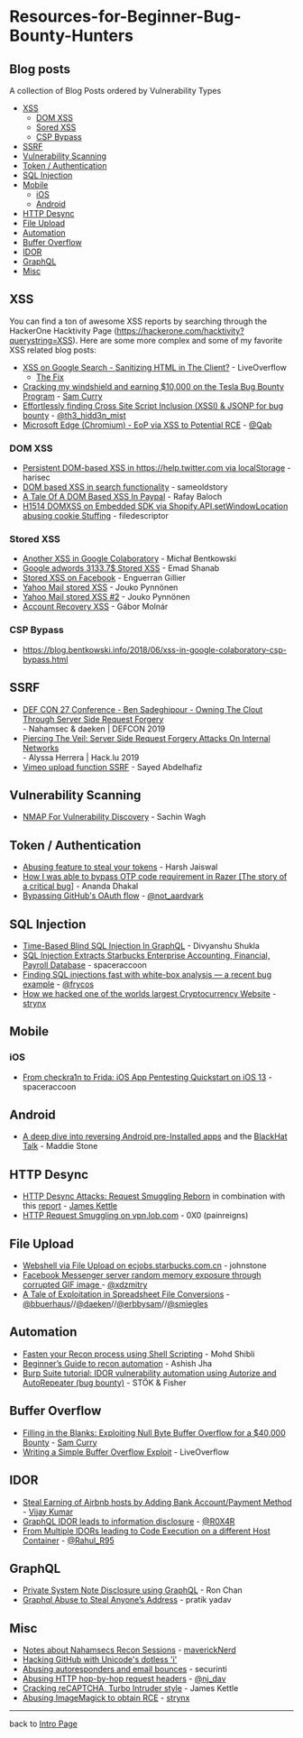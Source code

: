 # Resources-for-Beginner-Bug-Bounty-Hunters

## Blog posts
A collection of Blog Posts ordered by Vulnerability Types
- [XSS](#XSS)
    - [DOM XSS](#DOM-XSS)
    - [Sored XSS](#Stored-XSS)
    - [CSP Bypass](#CSP-Bypass)
- [SSRF](#SSRF)
- [Vulnerability Scanning](#Vulnerability-Scanning)
- [Token / Authentication](#Token-/-Authentication)
- [SQL Injection](#SQL-Injection)
- [Mobile](#Mobile)
    - [iOS](#iOS)
    - [Android](#Android)
- [HTTP Desync](#HTTP-Desync)
- [File Upload](#File-Upload)
- [Automation](#Automation)
- [Buffer Overflow](#Buffer-Overflow)
- [IDOR](#IDOR)
- [GraphQL](#GraphQL)
- [Misc](#Misc)
## XSS
You can find a ton of awesome XSS reports by searching through the HackerOne Hacktivity Page (https://hackerone.com/hacktivity?querystring=XSS). Here are some more complex and some of my favorite XSS related blog posts:

- [XSS on Google Search - Sanitizing HTML in The Client?](https://www.youtube.com/watch?v=lG7U3fuNw3A) - LiveOverflow
    - [The Fix](https://github.com/google/closure-library/commit/c79ab48e8e962fee57e68739c00e16b9934c0ffa)
- [Cracking my windshield and earning $10,000 on the Tesla Bug Bounty Program](https://samcurry.net/cracking-my-windshield-and-earning-10000-on-the-tesla-bug-bounty-program/) - [Sam Curry](https://twitter.com/samwcyo)
- [Effortlessly finding Cross Site Script Inclusion (XSSI) & JSONP for bug bounty](https://medium.com/bugbountywriteup/effortlessly-finding-cross-site-script-inclusion-xssi-jsonp-for-bug-bounty-38ae0b9e5c8a) - [@th3_hidd3n_mist](https://twitter.com/th3_hidd3n_mist)
- [Microsoft Edge (Chromium) - EoP via XSS to Potential RCE](https://leucosite.com/Edge-Chromium-EoP-RCE/) - [@Qab](https://twitter.com/qab)
### DOM XSS
- [Persistent DOM-based XSS in https://help.twitter.com via localStorage](https://hackerone.com/reports/297968) - harisec
- [DOM based XSS in search functionality](https://hackerone.com/reports/168165) - sameoldstory
- [A Tale Of A DOM Based XSS In Paypal](https://www.rafaybaloch.com/2017/06/a-tale-of-dom-based-xss-in-paypal.html) - Rafay Baloch
- [H1514 DOMXSS on Embedded SDK via Shopify.API.setWindowLocation abusing cookie Stuffing](https://hackerone.com/reports/422043) - filedescriptor
### Stored XSS
- [Another XSS in Google Colaboratory](https://blog.bentkowski.info/2018/09/another-xss-in-google-colaboratory.html) - Michał Bentkowski
- [Google adwords 3133.7$ Stored XSS](https://medium.com/@Alra3ees/google-adwords-3133-7-stored-xss-27bb083b8d27) - Emad Shanab
- [Stored XSS on Facebook](https://opnsec.com/2018/03/stored-xss-on-facebook/) - Enguerran Gillier
- [Yahoo Mail stored XSS](https://klikki.fi/adv/yahoo.html) - Jouko Pynnönen
- [Yahoo Mail stored XSS #2](https://klikki.fi/adv/yahoo2.html) - Jouko Pynnönen
- [Account Recovery XSS](https://sites.google.com/site/bughunteruniversity/best-reports/account-recovery-xss) - Gábor Molnár
### CSP Bypass
- https://blog.bentkowski.info/2018/06/xss-in-google-colaboratory-csp-bypass.html

## SSRF
- [DEF CON 27 Conference - Ben Sadeghipour - Owning The Clout Through Server Side Request Forgery](https://www.youtube.com/watch?v=o-tL9ULF0KI)<br>- Nahamsec & daeken | DEFCON 2019
- [Piercing The Veil: Server Side Request Forgery Attacks On Internal Networks](https://peertube.opencloud.lu/videos/watch/40f39bfe-6d3c-40f5-bcab-43f20944ca6a)<br>- Alyssa Herrera | Hack.lu 2019
- [Vimeo upload function SSRF](https://medium.com/@dPhoeniixx/vimeo-upload-function-ssrf-7466d8630437) - Sayed Abdelhafiz


## Vulnerability Scanning
- [NMAP For Vulnerability Discovery](https://www.peerlyst.com/posts/nmap-for-vulnerability-discovery-sachin-wagh) - Sachin Wagh

## Token / Authentication
- [Abusing feature to steal your tokens](https://medium.com/@rootxharsh_90844/abusing-feature-to-steal-your-tokens-f15f78cebf74) - Harsh Jaiswal
- [How I was able to bypass OTP code requirement in Razer [The story of a critical bug]](https://medium.com/bugbountywriteup/how-i-was-able-to-bypass-otp-token-requirement-in-razer-the-story-of-a-critical-bug-fc63a94ad572?) - Ananda Dhakal
- [Bypassing GitHub's OAuth flow](https://blog.teddykatz.com/2019/11/05/github-oauth-bypass.html) - [@not_aardvark](https://twitter.com/not_aardvark)


## SQL Injection
- [Time-Based Blind SQL Injection In GraphQL](https://medium.com/bugbountywriteup/time-based-blind-sql-injection-in-graphql-39a25a1dfb3c) - Divyanshu Shukla
- [SQL Injection Extracts Starbucks Enterprise Accounting, Financial, Payroll Database](https://hackerone.com/reports/531051) - spaceraccoon
- [Finding SQL injections fast with white-box analysis — a recent bug example](https://medium.com/@frycos/finding-sql-injections-fast-with-white-box-analysis-a-recent-bug-example-ca449bce6c76?) - [@frycos](https://twitter.com/frycos)
- [How we hacked one of the worlds largest Cryptocurrency Website](https://strynx.org/insecure-crypto-code-execution/) - [strynx](https://strynx.org/)

## Mobile
### iOS
- [From checkra1n to Frida: iOS App Pentesting Quickstart on iOS 13](https://spaceraccoon.dev/from-checkra1n-to-frida-ios-app-pentesting-quickstart-on-ios-13) - spaceraccoon
## Android
- [A deep dive into reversing Android pre-Installed apps](https://github.com/maddiestone/ConPresentations/blob/master/Blackhat2019.SecuringTheSystem.pdf) and the [BlackHat Talk](https://www.youtube.com/watch?v=U6qTcpCfuFc) - Maddie Stone

## HTTP Desync
- [HTTP Desync Attacks: Request Smuggling Reborn](https://portswigger.net/research/http-desync-attacks-request-smuggling-reborn) in combination with this [report](https://hackerone.com/reports/510152) - [James Kettle](https://twitter.com/albinowax)
- [HTTP Request Smuggling on vpn.lob.com](https://hackerone.com/reports/694604) - 0X0 (painreigns)

## File Upload
- [Webshell via File Upload on ecjobs.starbucks.com.cn](https://hackerone.com/reports/506646) - johnstone
- [Facebook Messenger server random memory exposure through corrupted GIF image ](https://www.vulnano.com/2019/03/facebook-messenger-server-random-memory.html) - [@xdzmitry](https://twitter.com/xdzmitry)
- [A Tale of Exploitation in Spreadsheet File Conversions](https://buer.haus/2019/10/18/a-tale-of-exploitation-in-spreadsheet-file-conversions/) - [@bbuerhaus](https://twitter.com/bbuerhaus)//[@daeken](https://twitter.com/daeken)//[@erbbysam](https://twitter.com/erbbysam)//[@smiegles](https://twitter.com/smiegles)

## Automation
- [Fasten your Recon process using Shell Scripting](https://medium.com/bugbountywriteup/fasten-your-recon-process-using-shell-scripting-359800905d2a) - Mohd Shibli
- [Beginner’s Guide to recon automation](https://medium.com/bugbountywriteup/beginners-guide-to-recon-automation-f95b317c6dbb) - Ashish Jha
- [Burp Suite tutorial: IDOR vulnerability automation using Autorize and AutoRepeater (bug bounty)](https://www.youtube.com/watch?v=3K1-a7dnA60) - STÖK & Fisher

## Buffer Overflow
- [Filling in the Blanks: Exploiting Null Byte Buffer Overflow for a $40,000 Bounty](https://samcurry.net/filling-in-the-blanks-exploiting-null-byte-buffer-overflow-for-a-40000-bounty/) - [Sam Curry](https://twitter.com/samwcyo)
- [Writing a Simple Buffer Overflow Exploit](https://www.youtube.com/watch?v=oS2O75H57qU) - LiveOverflow

## IDOR
- [Steal Earning of Airbnb hosts by Adding Bank Account/Payment Method](https://www.indoappsec.in/2019/12/airbnb-steal-earning-of-airbnb-hosts-by.html) - [Vijay Kumar ](https://twitter.com/IndoAppSec)
- [GraphQL IDOR leads to information disclosure](https://medium.com/@R0X4R/graphql-idor-leads-to-information-disclosure-175eb560170d) - [@R0X4R](https://twitter.com/R0X4R)
- [From Multiple IDORs leading to Code Execution on a different Host Container](https://www.rahulr.in/2019/10/idor-to-rce.html?m=1) - [@Rahul_R95](https://twitter.com/Rahul_R95)

## GraphQL
- [Private System Note Disclosure using GraphQL](https://hackerone.com/reports/633001) - Ron Chan
- [Graphql Abuse to Steal Anyone’s Address](https://blog.usejournal.com/graphql-bug-to-steal-anyones-address-fc34f0374417) - pratik yadav

## Misc
- [Notes about Nahamsecs Recon Sessions](https://mavericknerd.github.io/knowledgebase/nahamsec/recon_session_1/) - [maverickNerd](https://github.com/maverickNerd)
- [Hacking GitHub with Unicode's dotless 'i'](https://eng.getwisdom.io/hacking-github-with-unicode-dotless-i/)
- [Abusing autoresponders and email bounces](https://medium.com/intigriti/abusing-autoresponders-and-email-bounces-9b1995eb53c2) - securinti
- [Abusing HTTP hop-by-hop request headers](https://nathandavison.com/blog/abusing-http-hop-by-hop-request-headers) - [@nj_dav](https://twitter.com/nj_dav)
- [Cracking reCAPTCHA, Turbo Intruder style](https://portswigger.net/research/cracking-recaptcha-turbo-intruder-style) - James Kettle
- [Abusing ImageMagick to obtain RCE](https://strynx.org/imagemagick-rce/) - [strynx](https://strynx.org/)

---
back to [Intro Page](/README.md)